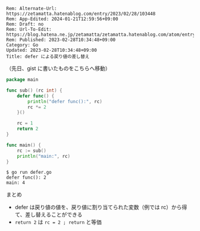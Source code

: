 ```header
Rem: Alternate-Url: https://zetamatta.hatenablog.com/entry/2023/02/28/103448
Rem: App-Edited: 2024-01-21T12:59:56+09:00
Rem: Draft: no
Rem: Url-To-Edit: https://blog.hatena.ne.jp/zetamatta/zetamatta.hatenablog.com/atom/entry/4207112889967185291
Rem: Published: 2023-02-28T10:34:48+09:00
Category: Go
Updated: 2023-02-28T10:34:48+09:00
Title: defer による戻り値の差し替え
```
（先日、gist に書いたものをこちらへ移動）

```go
package main

func sub() (rc int) {
    defer func() {
        println("defer func():", rc)
        rc *= 2
    }()

    rc = 1
    return 2
}

func main() {
    rc := sub()
    println("main:", rc)
}
```

```
$ go run defer.go
defer func(): 2
main: 4
```

まとめ

- defer は戻り値の値を、戻り値に割り当てられた変数（例では rc）から得て、差し替えることができる
- `return 2` は `rc = 2 ; return` と等価
